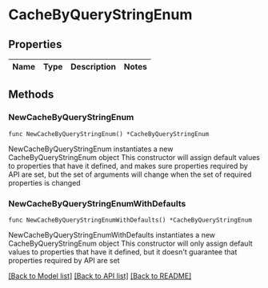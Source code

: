 # CacheByQueryStringEnum

## Properties

Name | Type | Description | Notes
------------ | ------------- | ------------- | -------------

## Methods

### NewCacheByQueryStringEnum

`func NewCacheByQueryStringEnum() *CacheByQueryStringEnum`

NewCacheByQueryStringEnum instantiates a new CacheByQueryStringEnum object
This constructor will assign default values to properties that have it defined,
and makes sure properties required by API are set, but the set of arguments
will change when the set of required properties is changed

### NewCacheByQueryStringEnumWithDefaults

`func NewCacheByQueryStringEnumWithDefaults() *CacheByQueryStringEnum`

NewCacheByQueryStringEnumWithDefaults instantiates a new CacheByQueryStringEnum object
This constructor will only assign default values to properties that have it defined,
but it doesn't guarantee that properties required by API are set


[[Back to Model list]](../README.md#documentation-for-models) [[Back to API list]](../README.md#documentation-for-api-endpoints) [[Back to README]](../README.md)



